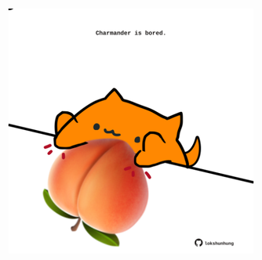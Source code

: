 <!-- built at 26/05/2024, 11:00:38 UTC -->
<p align="center">
  <img width="500" height="500" src="./ReadmeImage.svg">
</p>
